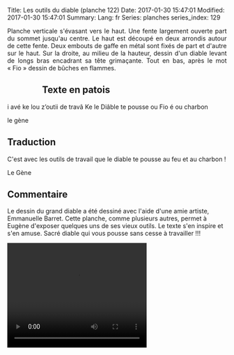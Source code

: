 Title: Les outils du diable (planche 122)
Date: 2017-01-30 15:47:01
Modified: 2017-01-30 15:47:01
Summary: 
Lang: fr
Series: planches
series_index: 129

<p style="text-align:justify;">Planche verticale s'évasant vers le
haut. Une fente largement ouverte part du sommet jusqu'au centre. Le
haut est découpé en deux arrondis autour de cette fente. Deux embouts
de gaffe en métal sont fixés de part et d'autre sur le haut. Sur la
droite, au milieu de la hauteur, dessin d'un diable levant de longs
bras encadrant sa tête grimaçante. Tout en bas, après le mot « Fio »
dessin de bûches en flammes.</p>

<figure class="image-block" style="float: left;">
  <img alt="" src="{static}/images/planche_122.png">
  <figcaption style="max-width: 333px"></figcaption>
</figure>

## Texte en patois

i avé ke lou z’outii de travâ Ke le Diâble te pousse ou Fio é ou charbon

le gène

## Traduction

C'est avec les outils de travail que le diable te pousse au feu et au charbon !

Le Gène

## Commentaire

Le dessin du grand diable a été dessiné avec l'aide d'une amie
artiste, Emmanuelle Barret. Cette planche, comme plusieurs autres,
permet à Eugène d'exposer quelques uns de ses vieux outils. Le texte
s'en inspire et s'en amuse. Sacré diable qui vous pousse sans cesse à
travailler !!!

<video width="320" height="240" controls>
  <source src="https://d1njpgd0ygatdn.cloudfront.net/video_122.mp4" type="video/mp4">
</video>
